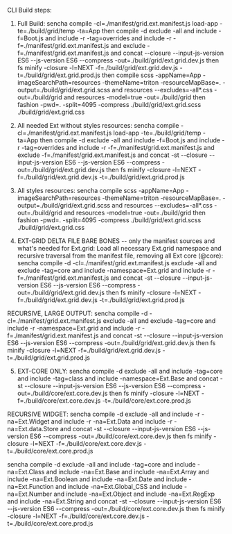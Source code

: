 CLI Build steps:
1) Full Build: sencha compile -cl=./manifest/grid.ext.manifest.js load-app -te=./build/grid/temp -ta=App then compile -d exclude -all and include -f=Boot.js and include -r -tag=overrides and include -r -f=./manifest/grid.ext.manifest.js and exclude -f=./manifest/grid.ext.manifest.js  and concat --closure --input-js-version ES6 --js-version ES6 --compress -out=./build/grid/ext.grid.dev.js then fs minify -closure -l=NEXT -f=./build/grid/ext.grid.dev.js -t=./build/grid/ext.grid.prod.js then compile scss -appName=App -imageSearchPath=resources -themeName=triton -resourceMapBase=. -output=./build/grid/ext.grid.scss and resources --excludes=-all\*.css -out=./build/grid and resources -model=true -out=./build/grid then fashion -pwd=. -split=4095 -compress ./build/grid/ext.grid.scss ./build/grid/ext.grid.css

2) All needed Ext without styles resources: sencha compile -cl=./manifest/grid.ext.manifest.js load-app -te=./build/grid/temp -ta=App then compile -d exclude -all and include -f=Boot.js and include -r -tag=overrides and include -r -f=./manifest/grid.ext.manifest.js and exclude -f=./manifest/grid.ext.manifest.js  and concat -st --closure --input-js-version ES6 --js-version ES6 --compress -out=./build/grid/ext.grid.dev.js then fs minify -closure -l=NEXT -f=./build/grid/ext.grid.dev.js -t=./build/grid/ext.grid.prod.js

3) All styles resources: sencha compile scss -appName=App -imageSearchPath=resources -themeName=triton -resourceMapBase=. -output=./build/grid/ext.grid.scss and resources --excludes=-all\*.css -out=./build/grid and resources -model=true -out=./build/grid then fashion -pwd=. -split=4095 -compress ./build/grid/ext.grid.scss ./build/grid/ext.grid.css

4) EXT-GRID DELTA FILE BARE BONES -- only the manifest sources and what's needed for Ext.grid: Load all necessary Ext.grid namespace and recursive traversal from the manifest file, removing all Ext core (@core): sencha compile -d -cl=./manifest/grid.ext.manifest.js exclude -all and exclude -tag=core and include -namespace=Ext.grid and include -r -f=./manifest/grid.ext.manifest.js and concat -st --closure --input-js-version ES6 --js-version ES6 --compress -out=./build/grid/ext.grid.dev.js then fs minify -closure -l=NEXT -f=./build/grid/ext.grid.dev.js -t=./build/grid/ext.grid.prod.js

RECURSIVE, LARGE OUTPUT:
sencha compile -d -cl=./manifest/grid.ext.manifest.js exclude -all and exclude -tag=core and include -r -namespace=Ext.grid and include -r -f=./manifest/grid.ext.manifest.js and concat -st --closure --input-js-version ES6 --js-version ES6 --compress -out=./build/grid/ext.grid.dev.js then fs minify -closure -l=NEXT -f=./build/grid/ext.grid.dev.js -t=./build/grid/ext.grid.prod.js

5) EXT-CORE ONLY: sencha compile -d exclude -all and include -tag=core and include -tag=class and include -namespace=Ext.Base and concat -st --closure --input-js-version ES6 --js-version ES6 --compress -out=./build/core/ext.core.dev.js then fs minify -closure -l=NEXT -f=./build/core/ext.core.dev.js -t=./build/core/ext.core.prod.js

RECURSIVE WIDGET: sencha compile -d exclude -all and include -r -na=Ext.Widget and include -r -na=Ext.Data and include -r -na=Ext.data.Store and concat -st --closure --input-js-version ES6 --js-version ES6 --compress -out=./build/core/ext.core.dev.js then fs minify -closure -l=NEXT -f=./build/core/ext.core.dev.js -t=./build/core/ext.core.prod.js



sencha compile -d exclude -all and include -tag=core and include -na=Ext.Class and include -na=Ext.Base and include -na=Ext.Array and include -na=Ext.Boolean and include -na=Ext.Date and include -na=Ext.Function and include -na=Ext.Global_CSS and include -na=Ext.Number and include -na=Ext.Object and include -na=Ext.RegExp and include -na=Ext.String and concat -st --closure --input-js-version ES6 --js-version ES6 --compress -out=./build/core/ext.core.dev.js then fs minify -closure -l=NEXT -f=./build/core/ext.core.dev.js -t=./build/core/ext.core.prod.js